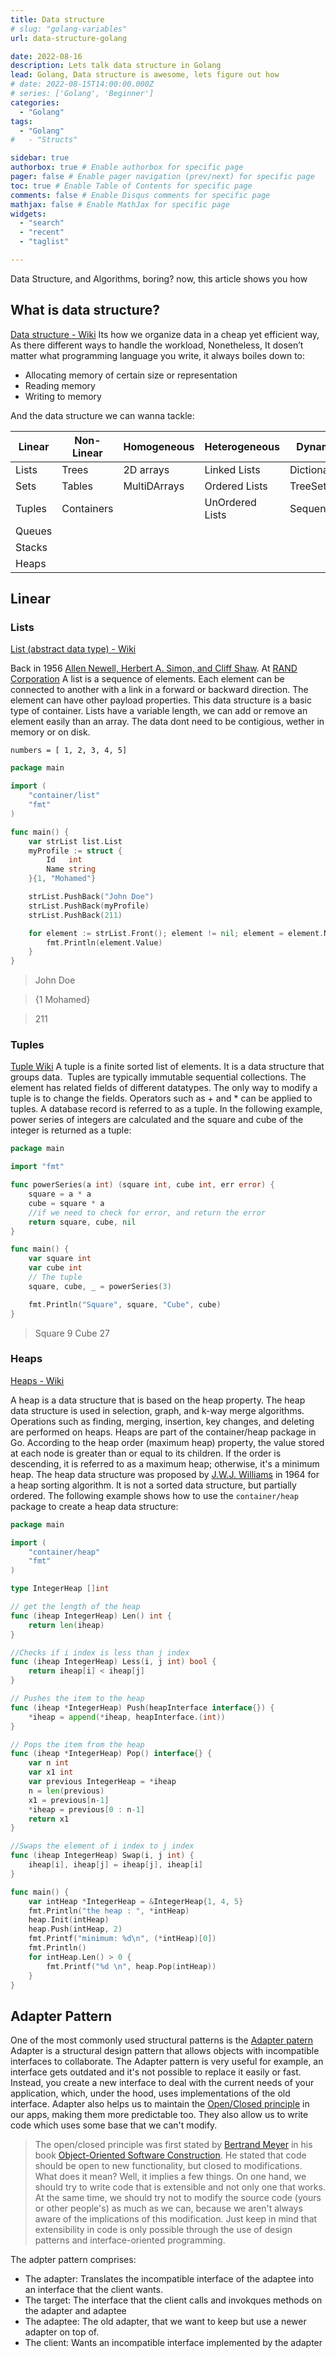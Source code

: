 ```yaml
---
title: Data structure
# slug: "golang-variables"
url: data-structure-golang

date: 2022-08-16
description: Lets talk data structure in Golang
lead: Golang, Data structure is awesome, lets figure out how
# date: 2022-08-15T14:00:00.000Z
# series: ['Golang', 'Beginner']
categories:
  - "Golang"
tags:
  - "Golang"
#   - "Structs"

sidebar: true
authorbox: true # Enable authorbox for specific page
pager: false # Enable pager navigation (prev/next) for specific page
toc: true # Enable Table of Contents for specific page
comments: false # Enable Disqus comments for specific page
mathjax: false # Enable MathJax for specific page
widgets:
  - "search"
  - "recent"
  - "taglist"

---
```


Data Structure, and Algorithms, boring? now, this article shows you how
<!--more-->

## What is data structure?
[Data structure - Wiki](https://en.wikipedia.org/wiki/List_of_data_structures)
Its how we organize data in a cheap yet efficient way, As there different ways to handle the workload, Nonetheless, It dosen’t matter what programming language you write, it always boiles down to:
- Allocating memory of certain size or representation
- Reading memory
- Writing to memory

And the data structure we can wanna tackle:

| Linear  | Non-Linear       | Homogeneous   | Heterogeneous | Dynamic       |
| ------- | ---------------- | ------------- | ------------- | ------------- |
| Lists   | Trees            | 2D arrays     | Linked Lists    | Dictionaries |
| Sets    | Tables           | MultiDArrays  | Ordered Lists   | TreeSets     |
| Tuples  | Containers       |               | UnOrdered Lists | Sequences    |
| Queues  |                  |               |          |           |
| Stacks  |                  |               |           |           |
| Heaps   |                  |               |           |           |

## Linear

### Lists
[List (abstract data type) - Wiki](https://en.wikipedia.org/wiki/List_(abstract_data_type))

Back in 1956 [Allen Newell, Herbert A. Simon, and Cliff Shaw](https://en.wikipedia.org/wiki/Logic_Theorist). At [RAND Corporation](https://en.wikipedia.org/wiki/RAND_Corporation)
A list is a sequence of elements. Each element can be connected to another with a link in a forward or backward direction.
The element can have other payload properties. This data structure is a basic type of container. Lists have a variable length, we can add or remove an element easily than an array.
The data dont need to be contigious, wether in memory or on disk.

`numbers = [ 1, 2, 3, 4, 5]`


```go
package main

import (
	"container/list"
	"fmt"
)

func main() {
	var strList list.List
	myProfile := struct {
		Id   int
		Name string
	}{1, "Mohamed"}

	strList.PushBack("John Doe")
	strList.PushBack(myProfile)
	strList.PushBack(211)

	for element := strList.Front(); element != nil; element = element.Next() {
		fmt.Println(element.Value)
	}
}

```

>John Doe

>{1 Mohamed}

>211


### Tuples
[Tuple Wiki](https://en.wikipedia.org/wiki/Tuple)
A tuple is a finite sorted list of elements. It is a data structure that groups data.  Tuples are typically immutable sequential collections. The element has related fields of different datatypes. The only way to modify a tuple is to change the fields. Operators such as + and * can be applied to tuples. A database record is referred to as a tuple. In the following example, power series of integers are calculated and the square and cube of the integer is returned as a tuple:

```go
package main

import "fmt"

func powerSeries(a int) (square int, cube int, err error) {
	square = a * a
	cube = square * a
	//if we need to check for error, and return the error
	return square, cube, nil
}

func main() {
	var square int
	var cube int
	// The tuple
	square, cube, _ = powerSeries(3)

	fmt.Println("Square", square, "Cube", cube)
}
```
>
> Square 9 Cube 27
### Heaps
[Heaps - Wiki](https://en.wikipedia.org/wiki/Heap_(data_structure))

A heap is a data structure that is based on the heap property. The heap data structure is used in selection, graph, and k-way merge algorithms. Operations such as finding, merging, insertion, key changes, and deleting are performed on heaps. Heaps are part of the container/heap package in Go. According to the heap order (maximum heap) property, the value stored at each node is greater than or equal to its children.
If the order is descending, it is referred to as a maximum heap; otherwise, it's a minimum heap. The heap data structure was proposed by [J.W.J. Williams](https://en.wikipedia.org/wiki/J._W._J._Williams) in 1964 for a heap sorting algorithm. It is not a sorted data structure, but partially ordered. The following example shows how to use the `container/heap` package to create a heap data structure:
```go
package main

import (
	"container/heap"
	"fmt"
)

type IntegerHeap []int

// get the length of the heap
func (iheap IntegerHeap) Len() int {
	return len(iheap)
}

//Checks if i index is less than j index
func (iheap IntegerHeap) Less(i, j int) bool {
	return iheap[i] < iheap[j]
}

// Pushes the item to the heap
func (iheap *IntegerHeap) Push(heapInterface interface{}) {
	*iheap = append(*iheap, heapInterface.(int))
}

// Pops the item from the heap
func (iheap *IntegerHeap) Pop() interface{} {
	var n int
	var x1 int
	var previous IntegerHeap = *iheap
	n = len(previous)
	x1 = previous[n-1]
	*iheap = previous[0 : n-1]
	return x1
}

//Swaps the element of i index to j index
func (iheap IntegerHeap) Swap(i, j int) {
	iheap[i], iheap[j] = iheap[j], iheap[i]
}

func main() {
	var intHeap *IntegerHeap = &IntegerHeap{1, 4, 5}
	fmt.Println("the heap : ", *intHeap)
	heap.Init(intHeap)
	heap.Push(intHeap, 2)
	fmt.Printf("minimum: %d\n", (*intHeap)[0])
	fmt.Println()
	for intHeap.Len() > 0 {
		fmt.Printf("%d \n", heap.Pop(intHeap))
	}
}


```

## Adapter Pattern
One of the most commonly used structural patterns is the [Adapter patern](https://refactoring.guru/design-patterns/adapter)
Adapter is a structural design pattern that allows objects with incompatible interfaces to collaborate.
The Adapter pattern is very useful for example, an interface gets outdated and it's not possible to replace it easily or fast. Instead, you create a new interface to deal with the current needs of your application, which, under the hood, uses implementations of the old interface.
Adapter also helps us to maintain the [Open/Closed principle](https://en.wikipedia.org/wiki/Open%E2%80%93closed_principle) in our apps, making them more predictable too. They also allow us to write code which uses some base that we can't modify.

> The open/closed principle was first stated by [Bertrand Meyer](https://en.wikipedia.org/wiki/Bertrand_Meyer) in his book [Object-Oriented Software Construction](https://en.wikipedia.org/wiki/Object-Oriented_Software_Construction). He stated that code should be open to new functionality, but closed to modifications. What does it mean? Well, it implies a few things. On one hand, we should try to write code that is extensible and not only one that works. At the same time, we should try not to modify the source code (yours or other people's) as much as we can, because we aren't always aware of the implications of this modification. Just keep in mind that extensibility in code is only possible through the use of design patterns and interface-oriented programming.

The adpter pattern comprises:
- The adapter: Translates the incompatible interface of the adaptee into an interface that the client wants.
- The target: The interface that the client calls and invokques methods on the adapter and adaptee
- The adaptee: The old adapter, that we want to keep but use a newer adapter on top of.
- The client: Wants an incompatible interface implemented by the adapter
